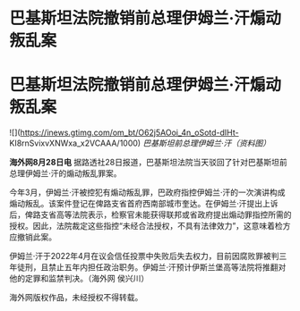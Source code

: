 # 巴基斯坦法院撤销前总理伊姆兰·汗煽动叛乱案

# 巴基斯坦法院撤销前总理伊姆兰·汗煽动叛乱案

![](https://inews.gtimg.com/om_bt/O62j5AOoi_4n_oSotd-dIHt-
KI8rnSvixvXNWxa_x2VCAAA/1000) _巴基斯坦前总理伊姆兰·汗（资料图）_

**海外网8月28日电** 据路透社28日报道，巴基斯坦法院当天驳回了针对巴基斯坦前总理伊姆兰·汗的煽动叛乱罪案。

今年3月，伊姆兰·汗被控犯有煽动叛乱罪，巴政府指控伊姆兰·汗的一次演讲构成煽动叛乱。该案件登记在俾路支省首府西南部城市奎达。在伊姆兰·汗提出上诉后，俾路支省高等法院表示，检察官未能获得联邦或省政府提出煽动罪指控所需的授权。因此，法院裁定这些指控“未经合法授权，不具有法律效力”，这意味着检方应撤销此案。

伊姆兰·汗于2022年4月在议会信任投票中失败后失去权力，目前因腐败罪被判三年徒刑，且禁止五年内担任政治职务。伊姆兰·汗预计伊斯兰堡高等法院将推翻对他的定罪和监禁判决。（海外网
侯兴川）

海外网版权作品，未经授权不得转载。

